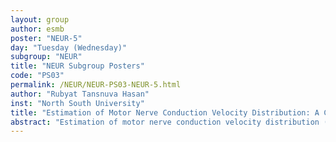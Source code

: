 ```yaml
---
layout: group
author: esmb
poster: "NEUR-5"
day: "Tuesday (Wednesday)"
subgroup: "NEUR"
title: "NEUR Subgroup Posters"
code: "PS03"
permalink: /NEUR/NEUR-PS03-NEUR-5.html
author: "Rubyat Tansnuva Hasan"
inst: "North South University"
title: "Estimation of Motor Nerve Conduction Velocity Distribution: A Continuous Approach"
abstract: "Estimation of motor nerve conduction velocity distribution (NCVD) from the compound muscle action potential (CMAP) is a challenging and long-studied problem in nerve conduction study. In the present study, we have explored a new approach to determine the motor NCVD from the corresponding CMAP in a non-invasive manner using a continuous approach. In our study, we have taken the diphasic sinusoidal function and also the Hermite polynomial function to simulate the motor unit action potential (MUAP). We have experimented the efficacy of different polynomial functions of different degrees and also the gaussian and double gaussian distributions etc. to model the motor NCVD. Then, using the forward approach of nerve conduction, we have synthetically created the CMAP function. The continuous function of motor NCVD in our modeling helps us exploit the gradient optimization technique to solve the inverse problem of nerve conduction, i.e., estimation of motor NCVD from CMAP minimizing the least-square error. Our estimated results conformed well to the synthetically created CMAP dataset. The proposed technique is non-invasive and offers a way to estimate the motor NCVD from the corresponding CMAP's in a continuous approach which would be a useful tool for detecting the peripheral neuropathies."
---
```


